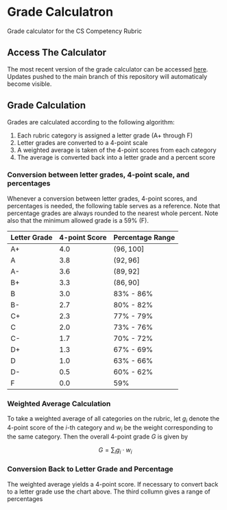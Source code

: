 # Grade Calculatron
Grade calculator for the CS Competency Rubric

## Access The Calculator
The most recent version of the grade calculator can be accessed [here](http://jahatfriends.github.io/Grade-Calculatron).
Updates pushed to the main branch of this repository will automaticaly become visible.

## Grade Calculation
Grades are calculated according to the following algorithm:

1. Each rubric category is assigned a letter grade (A+ through F)
2. Letter grades are converted to a 4-point scale
3. A weighted average is taken of the 4-point scores from each category
4. The average is converted back into a letter grade and a percent score

### Conversion between letter grades, 4-point scale, and percentages
Whenever a conversion between letter grades, 4-point scores, and percentages is needed,
the following table serves as a reference. Note that percentage grades are always rounded
to the nearest whole percent. Note also that the minimum allowed grade is a 59% (F).

| Letter Grade | 4-point Score | Percentage Range |
|--------------|---------------|------------------|
|     A+       | 4.0           | $(96, 100]$      |
|     A        | 3.8           | $(92, 96]$       |
|     A-       | 3.6           | $(89, 92]$       |
|     B+       | 3.3           | $(86, 90]$       |
|     B        | 3.0           | 83% - 86%        |
|     B-       | 2.7           | 80% - 82%        |
|     C+       | 2.3           | 77% - 79%        |
|     C        | 2.0           | 73% - 76%        |
|     C-       | 1.7           | 70% - 72%        |
|     D+       | 1.3           | 67% - 69%        |
|     D        | 1.0           | 63% - 66%        |
|     D-       | 0.5           | 60% - 62%        |
|     F        | 0.0           | 59%              |

### Weighted Average Calculation
To take a weighted average of all categories on the rubric, let $g_i$ denote the 4-point score of the $i$-th category
and $w_i$ be the weight corresponding to the same category. Then the overall 4-point grade $G$ is given by 

$$G = \sum_i g_i \cdot w_i $$

### Conversion Back to Letter Grade and Percentage

The weighted average yields a 4-point score. If necessary to convert back to a letter grade use the chart above.
The third collumn gives a range of percentages
